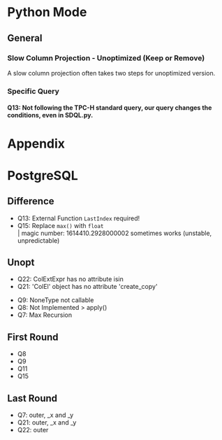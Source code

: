 # Python Mode
## General
### Slow Column Projection - Unoptimized (Keep or Remove)
A slow column projection often takes two steps for unoptimized version.

### Specific Query
#### Q13: Not following the TPC-H standard query, our query changes the conditions, even in SDQL.py.

# Appendix

# PostgreSQL
## Difference
- Q13: External Function `LastIndex` required!
- Q15: Replace `max()` with `float`  
    | magic number: 1614410.2928000002 sometimes works (unstable, unpredictable)


## Unopt
- Q22: ColExtExpr has no attribute isin
- Q21: 'ColEl' object has no attribute 'create_copy'

[comment]: <> (- Q15: 'NoneType' object has no attribute 'descriptor')

[comment]: <> (- Q11: NotImplemented > NewColListExpr)

- Q9: NoneType not callable
- Q8: Not Implemented > apply()
- Q7: Max Recursion

## First Round
- Q8
- Q9
- Q11
- Q15

## Last Round
- Q7: outer, \_x and \_y
- Q21: outer, \_x and \_y
- Q22: outer